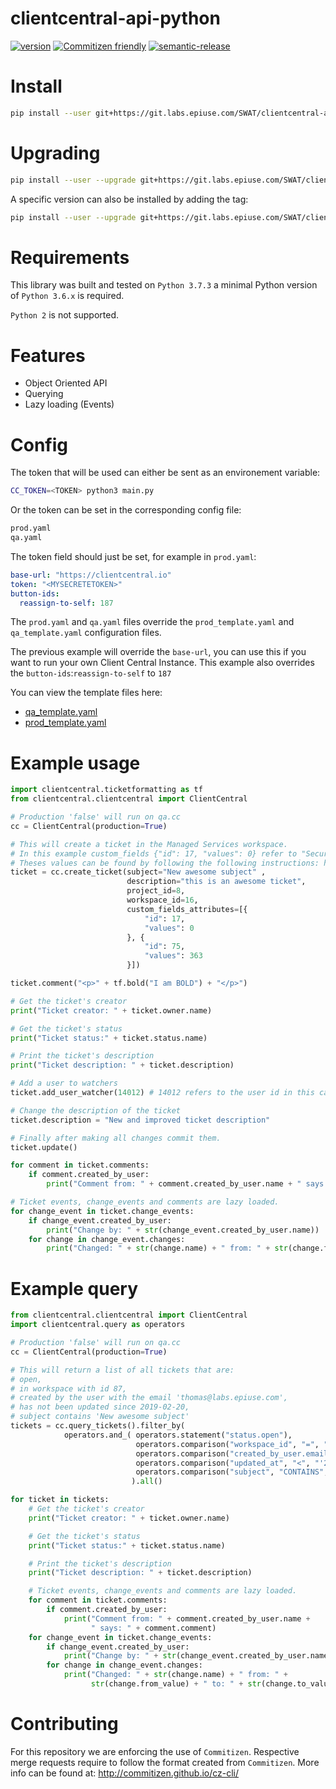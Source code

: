 # clientcentral-api-python
[![version](https://img.shields.io/badge/version-5.2.0-green.svg)]()
[![Commitizen friendly](https://img.shields.io/badge/commitizen-friendly-brightgreen.svg)](http://commitizen.github.io/cz-cli/)
[![semantic-release](https://img.shields.io/badge/%20%20%F0%9F%93%A6%F0%9F%9A%80-semantic--release-e10079.svg)](https://github.com/semantic-release/semantic-release)
# Install
```bash
pip install --user git+https://git.labs.epiuse.com/SWAT/clientcentral-api-python.git
```
# Upgrading
```bash
pip install --user --upgrade git+https://git.labs.epiuse.com/SWAT/clientcentral-api-python.git
```

A specific version can also be installed by adding the tag:
```bash
pip install --user --upgrade git+https://git.labs.epiuse.com/SWAT/clientcentral-api-python.git@v1.1.0
```

# Requirements
This library was built and tested on `Python 3.7.3` a minimal Python version of `Python 3.6.x` is required.

`Python 2` is not supported.

# Features
- Object Oriented API
- Querying
- Lazy loading (Events)

# Config
The token that will be used can either be sent as an environement variable:
```bash
CC_TOKEN=<TOKEN> python3 main.py
```
Or the token can be set in the corresponding config file:
```bash
prod.yaml
qa.yaml
```
The token field should just be set, for example in `prod.yaml`:
```yaml
base-url: "https://clientcentral.io"
token: "<MYSECRETETOKEN>"
button-ids:
  reassign-to-self: 187
```
The `prod.yaml` and `qa.yaml` files override the `prod_template.yaml` and `qa_template.yaml` configuration files.

The previous example will override the `base-url`, you can use this if you want to run your own Client Central Instance.
This example also overrides the `button-ids`:`reassign-to-self` to `187`

You can view the template files here:
- [qa_template.yaml](clientcentral/qa_template.yaml)
- [prod_template.yaml](clientcentral/prod_template.yaml)

# Example usage

```python
import clientcentral.ticketformatting as tf
from clientcentral.clientcentral import ClientCentral

# Production 'false' will run on qa.cc
cc = ClientCentral(production=True)

# This will create a ticket in the Managed Services workspace.
# In this example custom_fields {"id": 17, "values": 0} refer to "Security related" -> "No"
# Theses values can be found by following the following instructions: https://clientcentral.io/support/cc/kb/articles/1661-tickets-api-creating-tickets
ticket = cc.create_ticket(subject="New awesome subject" ,
                          description="this is an awesome ticket",
                          project_id=8,
                          workspace_id=16,
                          custom_fields_attributes=[{
                              "id": 17,
                              "values": 0
                          }, {
                              "id": 75,
                              "values": 363
                          }])

ticket.comment("<p>" + tf.bold("I am BOLD") + "</p>")

# Get the ticket's creator
print("Ticket creator: " + ticket.owner.name)

# Get the ticket's status
print("Ticket status:" + ticket.status.name)

# Print the ticket's description
print("Ticket description: " + ticket.description)

# Add a user to watchers
ticket.add_user_watcher(14012) # 14012 refers to the user id in this case its "Thomas Scholtz"

# Change the description of the ticket
ticket.description = "New and improved ticket description"

# Finally after making all changes commit them.
ticket.update()

for comment in ticket.comments:
    if comment.created_by_user:
        print("Comment from: " + comment.created_by_user.name + " says: " + comment.comment)

# Ticket events, change_events and comments are lazy loaded.
for change_event in ticket.change_events:
    if change_event.created_by_user:
        print("Change by: " + str(change_event.created_by_user.name))
    for change in change_event.changes:
        print("Changed: " + str(change.name) + " from: " + str(change.from_value) + " to: " + str(change.to_value))
```

# Example query
```python
from clientcentral.clientcentral import ClientCentral
import clientcentral.query as operators

# Production 'false' will run on qa.cc
cc = ClientCentral(production=True)

# This will return a list of all tickets that are:
# open,
# in workspace with id 87,
# created by the user with the email 'thomas@labs.epiuse.com',
# has not been updated since 2019-02-20,
# subject contains 'New awesome subject'
tickets = cc.query_tickets().filter_by(
            operators.and_( operators.statement("status.open"),
                            operators.comparison("workspace_id", "=", "87"),
                            operators.comparison("created_by_user.email", "=", "'thomas@labs.epiuse.com'"),
                            operators.comparison("updated_at", "<", "'2019-02-20'"),
                            operators.comparison("subject", "CONTAINS", "'New awesome subject'"))
                           ).all()

for ticket in tickets:
    # Get the ticket's creator
    print("Ticket creator: " + ticket.owner.name)

    # Get the ticket's status
    print("Ticket status:" + ticket.status.name)

    # Print the ticket's description
    print("Ticket description: " + ticket.description)

    # Ticket events, change_events and comments are lazy loaded.
    for comment in ticket.comments:
        if comment.created_by_user:
            print("Comment from: " + comment.created_by_user.name +
                  " says: " + comment.comment)
    for change_event in ticket.change_events:
        if change_event.created_by_user:
            print("Change by: " + str(change_event.created_by_user.name))
        for change in change_event.changes:
            print("Changed: " + str(change.name) + " from: " +
                  str(change.from_value) + " to: " + str(change.to_value))


```

# Contributing
For this repository we are enforcing the use of `Commitizen`. Respective merge requests require to follow the format created from `Commitizen`. More info can be found at: http://commitizen.github.io/cz-cli/
